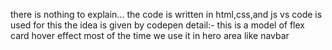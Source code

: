 there is nothing to explain...
the code is written in html,css,and js
vs code is used for this
the idea is given by codepen 
detail:- this is a model of flex card hover effect most of the time we use  it in hero area like navbar

